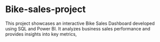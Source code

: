 # Bike-sales-project
This project showcases an interactive Bike Sales Dashboard developed using SQL and Power BI. It analyzes business sales performance and provides insights into key metrics,

 

